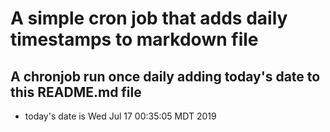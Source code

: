 A simple cron job that adds daily timestamps to markdown file
============================================================
## A chronjob run once daily adding today's date to this README.md file
* today's date is Wed Jul 17 00:35:05 MDT 2019
